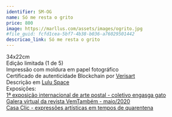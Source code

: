 ```yaml
---
identifier: SM-OG
name: Só me resta o grito
price: 800
image: https://marllus.com/assets/images/ogrito.jpg
#file_guid: fcfd1cea-5bf7-4b38-b036-a76029501442
descricao_link: Só me resta o grito
---
```

34x22cm<br> Edição limitada (1 de 5) <br>Impressão com moldura em papel fotográfico <br> Certificado de autenticidade Blockchain por <a href="https://verisart.com/"> Verisart</a><br> Descrição em <a href="https://marllus.com/arte/2020/05/15/so-me-resta-grito.html">Lulu Space</a><br> Exposições:<br>
<a href="https://www.instagram.com/coletivoengasgato/">1ª exposição internacional de arte postal - coletivo engasga gato</a><br>
<a href="https://vemtambem.com/revistamaio/0001.html">Galera virtual da revista VemTambém - maio/2020</a><br>
<a href="https://casaclicpalmas.wixsite.com/casaclic">Casa Clic - expressões artísticas em tempos de quarentena</a>
